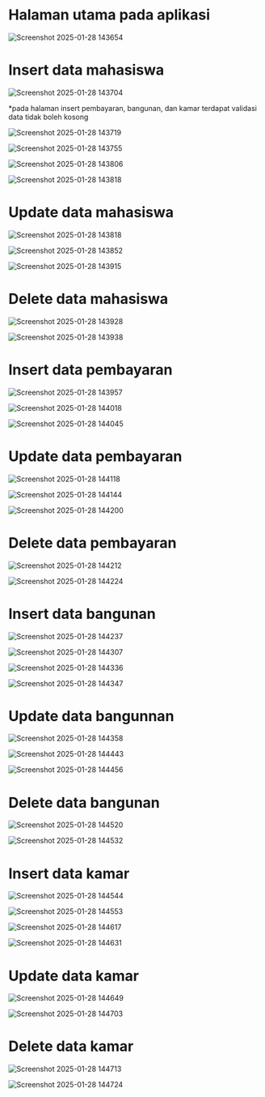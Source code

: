 <h1>Halaman utama pada aplikasi</h1>

![Screenshot 2025-01-28 143654](https://github.com/user-attachments/assets/e32c7b59-5d05-4813-a5bf-1ca8175dc4c7)

<h1>Insert data mahasiswa</h1>

![Screenshot 2025-01-28 143704](https://github.com/user-attachments/assets/59d7fa00-dc41-4e75-b310-e594527e9e4b)

<p>*pada halaman insert pembayaran, bangunan, dan kamar terdapat validasi data tidak boleh kosong</p>

![Screenshot 2025-01-28 143719](https://github.com/user-attachments/assets/c2875bc3-962d-46cf-bbf3-bce1607e5596)

![Screenshot 2025-01-28 143755](https://github.com/user-attachments/assets/b12ebfc9-970b-410d-ba72-8dec27a85799)

![Screenshot 2025-01-28 143806](https://github.com/user-attachments/assets/e7faa7f7-f48f-4442-a265-182109b75a50)

![Screenshot 2025-01-28 143818](https://github.com/user-attachments/assets/c8e89190-8ba4-4028-89db-e4956862339c)

<h1>Update data mahasiswa</h1>

![Screenshot 2025-01-28 143818](https://github.com/user-attachments/assets/5d613a3c-863f-44fe-94cf-2f67a99d3631)

![Screenshot 2025-01-28 143852](https://github.com/user-attachments/assets/c769e8ef-1d0a-4d73-b3d5-8378e1b825e1)

![Screenshot 2025-01-28 143915](https://github.com/user-attachments/assets/0806620a-d237-40cf-a1eb-14470a3b99d5)

<h1>Delete data mahasiswa</h1>

![Screenshot 2025-01-28 143928](https://github.com/user-attachments/assets/572e87c3-1fc4-4137-92a8-6a1de2207503)

![Screenshot 2025-01-28 143938](https://github.com/user-attachments/assets/64d83363-5450-478c-a1fa-35bd183fd286)

<h1>Insert data pembayaran</h1>

![Screenshot 2025-01-28 143957](https://github.com/user-attachments/assets/ea811e4b-5147-48b8-82cf-0c4ab01085f5)

![Screenshot 2025-01-28 144018](https://github.com/user-attachments/assets/9e9236c2-9504-44a2-bafd-a8c33e2e7590)

![Screenshot 2025-01-28 144045](https://github.com/user-attachments/assets/f20b9653-3d84-4f07-b99f-b8fbab925f59)

<h1>Update data pembayaran</h1>

![Screenshot 2025-01-28 144118](https://github.com/user-attachments/assets/fb425179-fa8b-4eba-a456-c8fd22c88fa3)

![Screenshot 2025-01-28 144144](https://github.com/user-attachments/assets/5dce203b-3e7d-4ce3-9df8-7c9362c925e5)

![Screenshot 2025-01-28 144200](https://github.com/user-attachments/assets/e666df1e-0750-4641-bb60-0eaa7ef8a6c0)

<h1>Delete data pembayaran</h1>

![Screenshot 2025-01-28 144212](https://github.com/user-attachments/assets/59d4d535-c51d-48f5-9d17-5761d4647e70)

![Screenshot 2025-01-28 144224](https://github.com/user-attachments/assets/961a6ac5-4912-43ce-a4e3-3b679e4b1142)

<h1>Insert data bangunan</h1>

![Screenshot 2025-01-28 144237](https://github.com/user-attachments/assets/d5e0f75e-2ca4-4de0-b5db-b9b07a27cfbe)

![Screenshot 2025-01-28 144307](https://github.com/user-attachments/assets/98012b94-4774-4f54-8b27-90df4a23e4c8)

![Screenshot 2025-01-28 144336](https://github.com/user-attachments/assets/726487fa-335d-4b08-b0e4-a4dcb7cd902a)

![Screenshot 2025-01-28 144347](https://github.com/user-attachments/assets/3ed21925-b1fa-4ca1-a7ae-5defd09b1952)

<h1>Update data bangunnan</h1>

![Screenshot 2025-01-28 144358](https://github.com/user-attachments/assets/ffc840f2-8fd1-4737-8618-6f5c20e9e91c)

![Screenshot 2025-01-28 144443](https://github.com/user-attachments/assets/1b830771-39b1-4d54-af69-3827482a8be7)

![Screenshot 2025-01-28 144456](https://github.com/user-attachments/assets/00954511-e3e0-44ca-8705-0a7d8f3003ca)

<h1>Delete data bangunan</h1>

![Screenshot 2025-01-28 144520](https://github.com/user-attachments/assets/33e5ea3f-997e-4ab7-8ac4-c9c12f57a23c)

![Screenshot 2025-01-28 144532](https://github.com/user-attachments/assets/9c942bdf-2257-4e2a-b731-dfc589d8006f)

<h1>Insert data kamar</h1>

![Screenshot 2025-01-28 144544](https://github.com/user-attachments/assets/3e4cf13b-244b-47d2-b203-d850a68ac3b2)

![Screenshot 2025-01-28 144553](https://github.com/user-attachments/assets/506f56c9-2c6d-4280-86a6-6bb2383eeb0e)

![Screenshot 2025-01-28 144617](https://github.com/user-attachments/assets/b8d9aeb9-d611-4643-9d3e-b3618d5500d9)

![Screenshot 2025-01-28 144631](https://github.com/user-attachments/assets/4fb3dda8-3c33-41bd-a6cc-ab046821406c)

<h1>Update data kamar</h1>

![Screenshot 2025-01-28 144649](https://github.com/user-attachments/assets/293411f7-0465-4328-928b-b639c6696c6f)

![Screenshot 2025-01-28 144703](https://github.com/user-attachments/assets/df8884d2-826c-4f77-9f9b-ad5210e53890)

<h1>Delete data kamar</h1>

![Screenshot 2025-01-28 144713](https://github.com/user-attachments/assets/a9943fde-c43e-4a67-bf49-02b8424d771a)

![Screenshot 2025-01-28 144724](https://github.com/user-attachments/assets/12904fe5-30db-46e2-b271-25494192dbc5)
